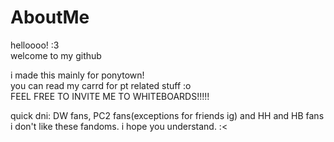 # AboutMe

<p> helloooo! :3 <br>
welcome to my github <p>

<p> i made this mainly for ponytown! <br>
you can read my carrd for pt related stuff :o<br>
FEEL FREE TO INVITE ME TO WHITEBOARDS!!!!!<p>

quick dni:
DW fans, PC2 fans(exceptions for friends ig) and HH and HB fans
i don't like these fandoms. i hope you understand. :<
